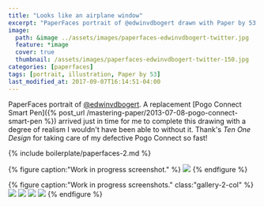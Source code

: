 ```yaml
---
title: "Looks like an airplane window"
excerpt: "PaperFaces portrait of @edwinvdbogert drawn with Paper by 53 on an iPad."
image: 
  path: &image ../assets/images/paperfaces-edwinvdbogert-twitter.jpg 
  feature: *image
  cover: true
  thumbnail: /assets/images/paperfaces-edwinvdbogert-twitter-150.jpg
categories: [paperfaces]
tags: [portrait, illustration, Paper by 53]
last_modified_at: 2017-09-07T16:14:51-04:00
---
```


PaperFaces portrait of [@edwinvdbogert](https://twitter.com/edwinvdbogert). A replacement [Pogo Connect Smart Pen]({% post_url /mastering-paper/2013-07-08-pogo-connect-smart-pen %}) arrived just in time for me to complete this drawing with a degree of realism I wouldn't have been able to without it. Thank's *Ten One Design* for taking care of my defective Pogo Connect so fast!

{% include boilerplate/paperfaces-2.md %}

{% figure caption:"Work in progress screenshot." %}
[![](/assets/images/paperfaces-edwinvdbogert-process-1-600.jpg)](/assets/images/paperfaces-edwinvdbogert-process-1-lg.jpg)
{% endfigure %}

{% figure caption:"Work in progress screenshots." class:"gallery-2-col" %}
[![](/assets/images/paperfaces-edwinvdbogert-process-2-600.jpg)](/assets/images/paperfaces-edwinvdbogert-process-2-lg.jpg)
[![](/assets/images/paperfaces-edwinvdbogert-process-3-600.jpg)](/assets/images/paperfaces-edwinvdbogert-process-3-lg.jpg)
[![](/assets/images/paperfaces-edwinvdbogert-process-4-600.jpg)](/assets/images/paperfaces-edwinvdbogert-process-4-lg.jpg)
[![](/assets/images/paperfaces-edwinvdbogert-process-5-600.jpg)](/assets/images/paperfaces-edwinvdbogert-process-5-lg.jpg)
{% endfigure %}
